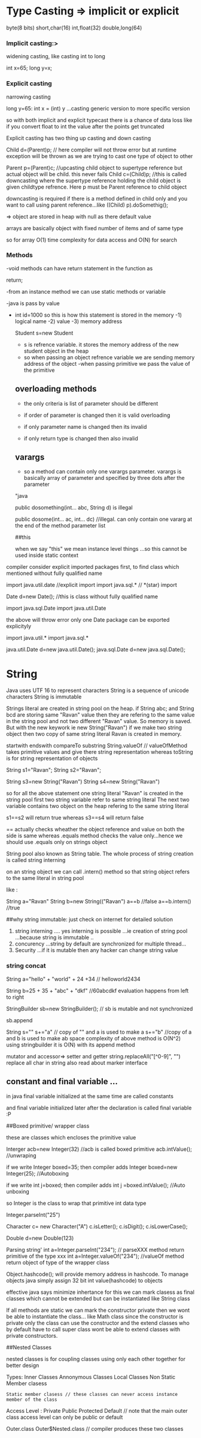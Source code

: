 # Type Casting => implicit or explicit

byte(8 bits) short,char(16) int,float(32) double,long(64)

### Implicit casting:> 

widening casting,  like casting int to long

int x=65; long y=x;

### Explicit casting

narrowing casting 

long y=65: int x = (int) y ...casting generic version to more specific version 

so with both implicit and explicit typecast there is a chance of data loss like if you convert float to int the value after the points get truncated


Explicit casting has two thing up casting and down casting

Child d=(Parent)p;  // here compiler will not throw error but at runtime exception will be thrown as we are trying to cast one type of object 					to other

Parent p=(Parent)c; //upcasting child object to supertype reference but actual object will be child. this never fails
Child c=(Child)p; //this is called downcasting where the supertype reference holding the child object is given childtype refrence. Here p must be Parent reference to child object

downcasting is required if there is a method defined in child only and you want to call using parent reference...like ((Child) p).doSomethig();


=> object are stored in heap with null as there default value

arrays are basically object with fixed number of items and of same type

so for array O(1) time complexity for data access and O(N) for search

### Methods

-void methods can have return statement in the function as 

return;

 -from an instance method we can use static methods or variable
 
 -java is pass by value
 
 - 	int id=1000  so this is how this statement is stored in the memory
 	-1) logical name
	-2) value
	-3) memory  address
	
	Student s=new Student
	
	- s is refrence variable. it stores the memory address of the new student object in the heap
	- so when passing an object refrence variable we are sending memory address of the object
	-when passing primitive we pass the value of the primitive
	
	## overloading methods
	
	- the only criteria is list of parameter  should be different
	
	- if order of parameter is changed then it is valid overloading
	- if only parameter name is changed then its invalid
	- if only return type is changed then also invalid
	
	## varargs
	
	- so a method can contain only one varargs parameter. varargs is basically array of parameter and specified by three dots after the parameter
	
	"java
	
	public dosomething(int... abc, String d) is illegal
	
	public dosome(int... ac, int... dc) //illegal. can only contain one vararg at the end of the method parameter list
	
	##this
	
	when we say "this" we mean instance level things ...so this cannot be used inside static context

compiler consider explicit imported packages first, to find class which mentioned without fully qualified name

import java.util.date   //explicit import
import java.sql.*     // *(star) import

Date d=new Date(); //this is class without fully qualified name 

import java.sql.Date
import java.util.Date 

the above will throw error only one Date package can be exported explicityly

import java.util.*
import java.sql.*

java.util.Date d=new java.util.Date();
java.sql.Date d=new java.sql.Date();


# String 

Java uses UTF 16 to represent characters
String is a sequence of unicode characters
String is immutable

Strings literal are created in string pool on the heap.
 if String abc; and String bcd are storing same "Ravan" value then they are refering to the same value in the string pool and not two different "Ravan" value. So memory is saved.
  But with the new keywork ie new String("Ravan") if we make two string object then two copy of same string literal Ravan is created in memory.

startwith
endswith
compareTo
substring
String.valueOf // valueOfMethod takes primitive values and give there string representation whereas toString is for string representation of objects

String s1="Ravan";
String s2="Ravan";

String s3=new String("Ravan")
String s4=new String("Ravan")

so for all the above statement one string literal "Ravan" is created in the string pool first two string variable refer to same string literal
The next two variable contains two object on the heap refering to the same string literal

s1==s2 will return true whereas s3==s4 will return false

== actually checks wheather the object reference and value on both the side is same
whereas .equals method checks the value only...hence we should use .equals only on strings object

String pool also known as String table. The whole process of string creation is called string interning

on an string object we can call .intern() method so that string object refers to the same literal in string pool

like :

String a="Ravan"
String b=new String(("Ravan")
a==b  //false
a==b.intern() //true


##why string immutable: just check on internet for detailed solution

1) string interning  .... yes interning is possible ...ie creation of string pool ...because string is immutable  ..
2) concurency ...string by default are synchronized for multiple thread...
3) Security ...if it is mutable then any hacker can change string value

### string concat

String a="hello" + "world" + 24 +34 //  helloworld2434

String b=25 + 35 + "abc" + "dkf" //60abcdkf evaluation happens from left to right

StringBuilder sb=new StringBuilder(); // sb is mutable and not synchronized

sb.append

String s=""
s+="a" // copy of  "" and a is used to make a
s+="b" //copy of a and b is used to make ab
space complexity of above method is O(N^2)
using stringbuilder it is O(N) with its append method


mutator and accessor=> setter and getter
string.replaceAll("[^0-9]", "") replace all char in string
also read about marker interface

## constant and final variable ...

in java final variable initialized at the same time are called constants

and final variable initialized later after the declaration is called final variable  :P

##Boxed primitive/ wrapper class

these are classes which encloses the primitive value

Interger acb=new Integer(32) //acb is called boxed primitive
acb.intValue();  //unwraping

if we write Integer boxed=35;
then compiler adds Integer boxed=new Integer(25); //Autoboxing

if we write int j=boxed;
then compiler adds int j =boxed.intValue();  //Auto unboxing

so Integer is the class to wrap that primitive int data type

Integer.parseInt("25")

Character c= new Character("A")
c.isLetter();
c.isDigit();
c.isLowerCase();

Double d=new Double(123)

Parsing string'
int a=Integer.parseInt("234");  // parseXXX method return primitive of the type xxx
int a=Integer.valueOf("234");  //valueOf method return object of type of the wrapper class

Object.hashcode(); will provide memory address in hashcode. To manage objects java simply assign 32 bit int value(hashcode) to objects


effective java says minimize inhertance
for this we can mark clasess as final classes which cannot be extended but can be instantiated like String class

If all methods are static we can mark the constructor private then we wont be able to instantiate the class... like Math class
since the constructor is private only the class can use the constructor and the extend classes who by default have to call super class wont be able to extend classes with private constructors.



##Nested Classes

nested classes is for coupling classes using only each other together for better design

Types:
	Inner Classes 
		Annonymous Classes
		Local Classes
		Non Static Member clasess
		
	Static member clasess // these classes can never access instance member of the class
		
Access Level : Private Public Protected Default  // note that the main outer class access level can only be public or default

Outer.class  Outer$Nested.class   // compiler produces these two classes





